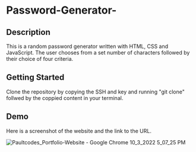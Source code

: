 # Password-Generator-

## Description 

This is a random password generator written with HTML, CSS and JavaScript. The user chooses from a set number of characters followed by their choice of four criteria. 

## Getting Started 

Clone the repository by copying the SSH and key and running "git clone" follwed by the coppied content in your terminal.

## Demo 

Here is a screenshot of the website and the link to the URL.



![Paultcodes_Portfolio-Website - Google Chrome 10_3_2022 5_07_25 PM](https://user-images.githubusercontent.com/111453328/193694705-9a364ef5-8e5c-4604-8c07-e40ef51aa3e8.png)
